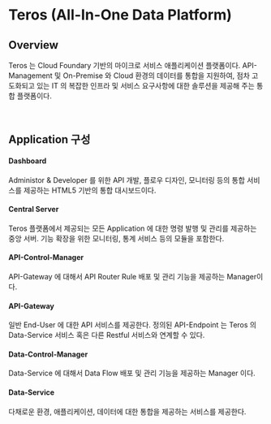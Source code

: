 
# Teros (All-In-One Data Platform)

## Overview

Teros 는 Cloud Foundary 기반의 마이크로 서비스 애플리케이션 플랫폼이다.
API-Management 및 On-Premise 와 Cloud 환경의 데이터를 통합을 지원하여, 점차 고도화되고 있는 IT 의 복잡한 인프라 및 서비스 요구사항에 대한 솔루션을 제공해 주는 통합 플랫폼이다.

<br/>

 ## Application 구성

#### Dashboard

Administor & Developer 를 위한 API 개발, 플로우 디자인, 모니터링 등의 통합 서비스를 제공하는 HTML5 기반의 통합 대시보드이다.

#### Central Server

Teros 플랫폼에서 제공되는 모든 Application 에 대한 명령 발행 및 관리를 제공하는 중앙 서버. 기능 확장을 위한 모니터링, 통계 서비스 등의 모듈을 포함한다.
<br/>
#### API-Control-Manager

API-Gateway 에 대해서 API Router Rule 배포 및 관리 기능을 제공하는 Manager이다.
<br/>
#### API-Gateway

일반 End-User 에 대한 API 서비스를 제공한다. 정의된 API-Endpoint 는 Teros 의 Data-Service 서비스 혹은 다른 Restful 서비스와 연계할 수 있다.
<br/>
#### Data-Control-Manager

Data-Service 에 대해서 Data Flow 배포 및 관리 기능을 제공하는 Manager 이다.
<br/>
#### Data-Service

다채로운 환경, 애플리케이션, 데이터에 대한 통합을 제공하는 서비스를 제공한다.
<br/>
